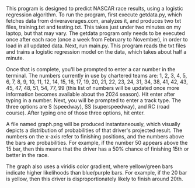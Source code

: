 This program is designed to predict NASCAR race results, using a logistic regression algorithm. To run the program, first execute getdata.py, which fetches data from driveraverages.com, analyzes it, and produces two txt files, training.txt and testing.txt. This takes just under two minutes on my laptop, but that may vary. The getdata program only needs to be executed once after each race (once a week from February to November), in order to load in all updated data. Next, run main.py. This program reads the txt files and trains a logistic regression model on the data, which takes about half a minute. 

Once that is complete, you'll be prompted to enter a car number in the terminal. The numbers currently in use by chartered teams are: 1, 2, 3, 4, 5, 6, 7, 8, 9, 10, 11, 12, 14, 15, 16, 17, 19, 20, 21, 22, 23, 24, 31, 34, 38, 41, 42, 43, 45, 47, 48, 51, 54, 77, 99 (this list of numbers will be updated once more information becomes available about the 2024 season). Hit enter after typing in a number. Next, you will be prompted to enter a track type. The three options are S (speedway), SS (superspeedway), and RC (road course). After typing one of those three options, hit enter. 

A file named graph.png will be produced instantaneously, which visually depicts a distribution of probabilities of that driver's projected result. The numbers on the x-axis refer to finishing positions, and the numbers above the bars are probabilities. For example, if the number 50 appears above the 15 bar, then this means that the driver has a 50% chance of finishing 15th or better in the race. 

The graph also uses a viridis color gradient, where yellow/green bars indicate higher likelihoods than blue/purple bars. For example, if the 20 bar is yellow, then this driver is disproportionately likely to finish around 20th. 
